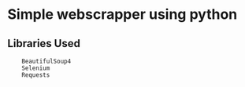 # Simple webscrapper using python
## Libraries Used
```
    BeautifulSoup4
    Selenium
    Requests
```